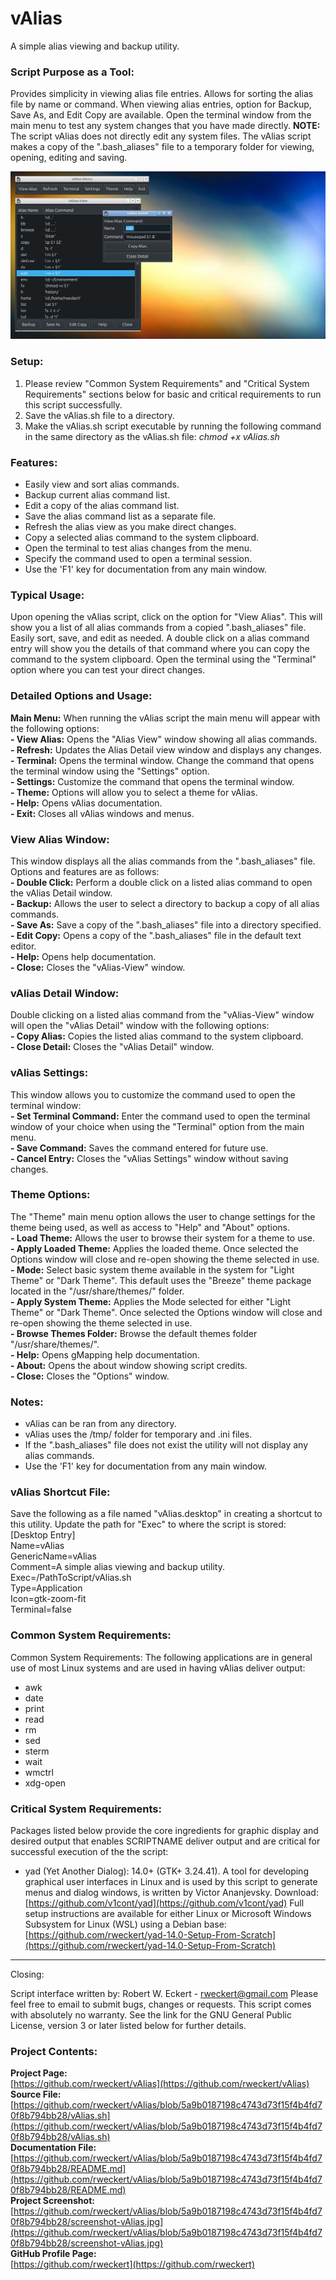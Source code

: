 # vAlias
A simple alias viewing and backup utility.

### Script Purpose as a Tool:
Provides simplicity in viewing alias file entries. Allows for sorting the alias file by name or command. When viewing alias entries, option for Backup, Save As, and Edit Copy are available. Open the terminal window from the main menu to test any system changes that you have made directly. **NOTE:** The script vAlias does not directly edit any system files. The vAlias script makes a copy of the ".bash_aliases" file to a temporary folder for viewing, opening, editing and saving. 

![vAlias Screenshot](https://github.com/rweckert/vAlias/blob/8c750932668039121f822a129f4fa9b81846884a/screenshot-vAlias.jpg)

### Setup:
1. Please review "Common System Requirements" and "Critical System Requirements" sections below for basic and critical requirements to run this script successfully.
2. Save the vAlias.sh file to a directory.
3. Make the vAlias.sh script executable by running the following command in the same directory as the vAlias.sh file:
_chmod +x vAlias.sh_

### Features:
- Easily view and sort alias commands.
- Backup current alias command list.
- Edit a copy of the alias command list.
- Save the alias command list as a separate file.
- Refresh the alias view as you make direct changes.
- Copy a selected alias command to the system clipboard.
- Open the terminal to test alias changes from the menu.
- Specify the command used to open a terminal session.
- Use the 'F1' key for documentation from any main window.

### Typical Usage:
Upon opening the vAlias script, click on the option for "View Alias". This will show you a list of all alias commands from a copied ".bash_aliases" file. Easily sort, save, and edit as needed. A double click on a alias command entry will show you the details of that command where you can copy the command to the system clipboard. Open the terminal using the "Terminal" option where you can test your direct changes.

### Detailed Options and Usage:
**Main Menu:** When running the vAlias script the main menu will appear with the following options:<br/>
**- View Alias:** Opens the "Alias View" window showing all alias commands.<br/>
**- Refresh:** Updates the Alias Detail view window and displays any changes.<br/>
**- Terminal:** Opens the terminal window. Change the command that opens the terminal window using the "Settings" option.<br/>
**- Settings:** Customize the command that opens the terminal window.<br/>
**- Theme:** Options will allow you to select a theme for vAlias.<br/>
**- Help:** Opens vAlias documentation.<br/>
**- Exit:** Closes all vAlias windows and menus.<br/>

### View Alias Window:
This window displays all the alias commands from the ".bash_aliases" file. Options and features are as follows:<br/>
**- Double Click:** Perform a double click on a listed alias command to open the vAlias Detail window.<br/>
**- Backup:** Allows the user to select a directory to backup a copy of all alias commands.<br/>
**- Save As:** Save a copy of the ".bash_aliases" file into a directory specified.<br/>
**- Edit Copy:** Opens a copy of the ".bash_aliases" file in the default text editor.<br/>
**- Help:** Opens help documentation.<br/>
**- Close:** Closes the "vAlias-View" window.<br/>

### vAlias Detail Window:
Double clicking on a listed alias command from the "vAlias-View" window will open the "vAlias Detail" window with the following options:<br/>
**- Copy Alias:** Copies the listed alias command to the system clipboard.<br/>
**- Close Detail:** Closes the "vAlias Detail" window.<br/>

### vAlias Settings:
This window allows you to customize the command used to open the terminal window:<br/>
**- Set Terminal Command:** Enter the command used to open the terminal window of your choice when using the "Terminal" option from the main menu.<br/>
**- Save Command:** Saves the command entered for future use.<br/>
**- Cancel Entry:** Closes the "vAlias Settings" window without saving changes.

### Theme Options:
The "Theme" main menu option allows the user to change settings for the theme being used, as well as access to "Help" and "About" options.<br/>
**- Load Theme:** Allows the user to browse their system for a theme to use.<br/>
**- Apply Loaded Theme:** Applies the loaded theme. Once selected the Options window will close and re-open showing the theme selected in use.<br/>
**- Mode:** Select basic system theme available in the system for "Light Theme" or "Dark Theme". This default uses the "Breeze" theme package located in the "/usr/share/themes/" folder.<br/>
**- Apply System Theme:** Applies the Mode selected for either "Light Theme" or "Dark Theme". Once selected the Options window will close and re-open showing the theme selected in use.<br/>
**- Browse Themes Folder:** Browse the default themes folder "/usr/share/themes/".<br/>
**- Help:** Opens gMapping help documentation.<br/>
**- About:** Opens the about window showing script credits.<br/>
**- Close:** Closes the "Options" window.<br/>

### Notes:
- vAlias can be ran from any directory.<br/>
- vAlias uses the /tmp/ folder for temporary and .ini files.<br/>
- If the ".bash_aliases" file does not exist the utility will not display any alias commands. <br/>
- Use the 'F1' key for documentation from any main window.

### vAlias Shortcut File:<br/>
Save the following as a file named "vAlias.desktop" in creating a shortcut to this utility. Update the path for "Exec" to where the script is stored:<br/>
[Desktop Entry]<br/>
Name=vAlias<br/>
GenericName=vAlias<br/>
Comment=A simple alias viewing and backup utility.<br/>
Exec=/PathToScript/vAlias.sh<br/>
Type=Application<br/>
Icon=gtk-zoom-fit<br/>
Terminal=false<br/>

### Common System Requirements:
Common System Requirements:
The following applications are in general use of most Linux systems and are used in having vAlias deliver output: <br/>
- awk <br/>
- date <br/>
- print <br/>
- read <br/>
- rm <br/>
- sed <br/>
- sterm <br/>
- wait <br/>
- wmctrl <br/>
- xdg-open <br/>

### Critical System Requirements:
Packages listed below provide the core ingredients for graphic display and desired output that enables SCRIPTNAME deliver output and are critical for successful execution of the the script:

- yad (Yet Another Dialog): 14.0+ (GTK+ 3.24.41). A tool for developing graphical user interfaces in Linux and is used by this script to generate menus and dialog windows, is written by Victor Ananjevsky. Download: [https://github.com/v1cont/yad](https://github.com/v1cont/yad) Full setup instructions are available for either Linux or Microsoft Windows Subsystem for Linux (WSL) using a Debian base: [https://github.com/rweckert/yad-14.0-Setup-From-Scratch](https://github.com/rweckert/yad-14.0-Setup-From-Scratch) 

---

Closing:

Script interface written by: Robert W. Eckert - rweckert@gmail.com Please feel free to email to submit bugs, changes or requests. This script comes with absolutely no warranty. See the link for the GNU General Public License, version 3 or later listed below for further details.

### Project Contents:
**Project Page:** <br/>
[https://github.com/rweckert/vAlias](https://github.com/rweckert/vAlias) <br/>
**Source File:** <br/>
[https://github.com/rweckert/vAlias/blob/5a9b0187198c4743d73f15f4b4fd70f8b794bb28/vAlias.sh](https://github.com/rweckert/vAlias/blob/5a9b0187198c4743d73f15f4b4fd70f8b794bb28/vAlias.sh) <br/>
**Documentation File:** <br/>
[https://github.com/rweckert/vAlias/blob/5a9b0187198c4743d73f15f4b4fd70f8b794bb28/README.md](https://github.com/rweckert/vAlias/blob/5a9b0187198c4743d73f15f4b4fd70f8b794bb28/README.md) <br/>
**Project Screenshot:** <br/>
[https://github.com/rweckert/vAlias/blob/5a9b0187198c4743d73f15f4b4fd70f8b794bb28/screenshot-vAlias.jpg](https://github.com/rweckert/vAlias/blob/5a9b0187198c4743d73f15f4b4fd70f8b794bb28/screenshot-vAlias.jpg) <br/>
**GitHub Profile Page:** <br/>
[https://github.com/rweckert](https://github.com/rweckert)
